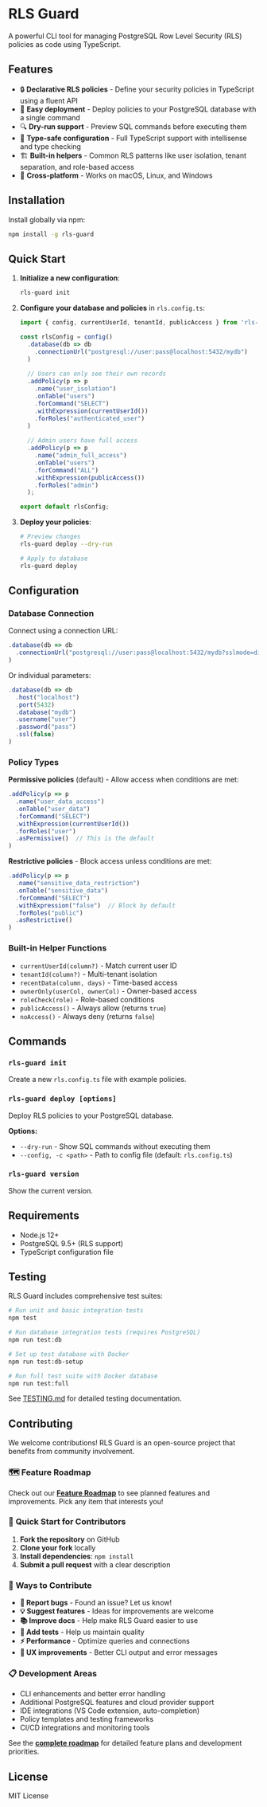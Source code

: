 # RLS Guard

A powerful CLI tool for managing PostgreSQL Row Level Security (RLS) policies as code using TypeScript.

## Features

- 🔒 **Declarative RLS policies** - Define your security policies in TypeScript using a fluent API
- 🚀 **Easy deployment** - Deploy policies to your PostgreSQL database with a single command
- 🔍 **Dry-run support** - Preview SQL commands before executing them
- 🎯 **Type-safe configuration** - Full TypeScript support with intellisense and type checking
- 🏗️ **Built-in helpers** - Common RLS patterns like user isolation, tenant separation, and role-based access
- 🔧 **Cross-platform** - Works on macOS, Linux, and Windows

## Installation

Install globally via npm:

```bash
npm install -g rls-guard
```

## Quick Start

1. **Initialize a new configuration**:
   ```bash
   rls-guard init
   ```

2. **Configure your database and policies** in `rls.config.ts`:
   ```typescript
   import { config, currentUserId, tenantId, publicAccess } from 'rls-guard/lib/rls-config';

   const rlsConfig = config()
     .database(db => db
       .connectionUrl("postgresql://user:pass@localhost:5432/mydb")
     )
     
     // Users can only see their own records
     .addPolicy(p => p
       .name("user_isolation")
       .onTable("users")
       .forCommand("SELECT")
       .withExpression(currentUserId())
       .forRoles("authenticated_user")
     )
     
     // Admin users have full access
     .addPolicy(p => p
       .name("admin_full_access")
       .onTable("users")
       .forCommand("ALL")
       .withExpression(publicAccess())
       .forRoles("admin")
     );

   export default rlsConfig;
   ```

3. **Deploy your policies**:
   ```bash
   # Preview changes
   rls-guard deploy --dry-run
   
   # Apply to database
   rls-guard deploy
   ```

## Configuration

### Database Connection

Connect using a connection URL:
```typescript
.database(db => db
  .connectionUrl("postgresql://user:pass@localhost:5432/mydb?sslmode=disable")
)
```

Or individual parameters:
```typescript
.database(db => db
  .host("localhost")
  .port(5432)
  .database("mydb")
  .username("user")
  .password("pass")
  .ssl(false)
)
```

### Policy Types

**Permissive policies** (default) - Allow access when conditions are met:
```typescript
.addPolicy(p => p
  .name("user_data_access")
  .onTable("user_data")
  .forCommand("SELECT")
  .withExpression(currentUserId())
  .forRoles("user")
  .asPermissive()  // This is the default
)
```

**Restrictive policies** - Block access unless conditions are met:
```typescript
.addPolicy(p => p
  .name("sensitive_data_restriction")
  .onTable("sensitive_data")
  .forCommand("SELECT")
  .withExpression("false")  // Block by default
  .forRoles("public")
  .asRestrictive()
)
```

### Built-in Helper Functions

- `currentUserId(column?)` - Match current user ID
- `tenantId(column?)` - Multi-tenant isolation  
- `recentData(column, days)` - Time-based access
- `ownerOnly(userCol, ownerCol)` - Owner-based access
- `roleCheck(role)` - Role-based conditions
- `publicAccess()` - Always allow (returns `true`)
- `noAccess()` - Always deny (returns `false`)

## Commands

### `rls-guard init`
Create a new `rls.config.ts` file with example policies.

### `rls-guard deploy [options]`
Deploy RLS policies to your PostgreSQL database.

**Options:**
- `--dry-run` - Show SQL commands without executing them
- `--config, -c <path>` - Path to config file (default: `rls.config.ts`)

### `rls-guard version`
Show the current version.

## Requirements

- Node.js 12+
- PostgreSQL 9.5+ (RLS support)
- TypeScript configuration file

## Testing

RLS Guard includes comprehensive test suites:

```bash
# Run unit and basic integration tests
npm test

# Run database integration tests (requires PostgreSQL)
npm run test:db

# Set up test database with Docker
npm run test:db-setup

# Run full test suite with Docker database  
npm run test:full
```

See [TESTING.md](TESTING.md) for detailed testing documentation.

## Contributing

We welcome contributions! RLS Guard is an open-source project that benefits from community involvement.

### 🗺️ **Feature Roadmap**
Check out our [**Feature Roadmap**](ROADMAP.md) to see planned features and improvements. Pick any item that interests you!

### 🚀 **Quick Start for Contributors**
1. **Fork the repository** on GitHub
2. **Clone your fork** locally
3. **Install dependencies**: `npm install`
4. **Submit a pull request** with a clear description

### 🎯 **Ways to Contribute**
- **🐛 Report bugs** - Found an issue? Let us know!
- **💡 Suggest features** - Ideas for improvements are welcome
- **📚 Improve docs** - Help make RLS Guard easier to use  
- **🧪 Add tests** - Help us maintain quality
- **⚡ Performance** - Optimize queries and connections
- **🎨 UX improvements** - Better CLI output and error messages

### 📋 **Development Areas**
- CLI enhancements and better error handling
- Additional PostgreSQL features and cloud provider support
- IDE integrations (VS Code extension, auto-completion)
- Policy templates and testing frameworks
- CI/CD integrations and monitoring tools

See the [**complete roadmap**](ROADMAP.md) for detailed feature plans and development priorities.

## License

MIT License
